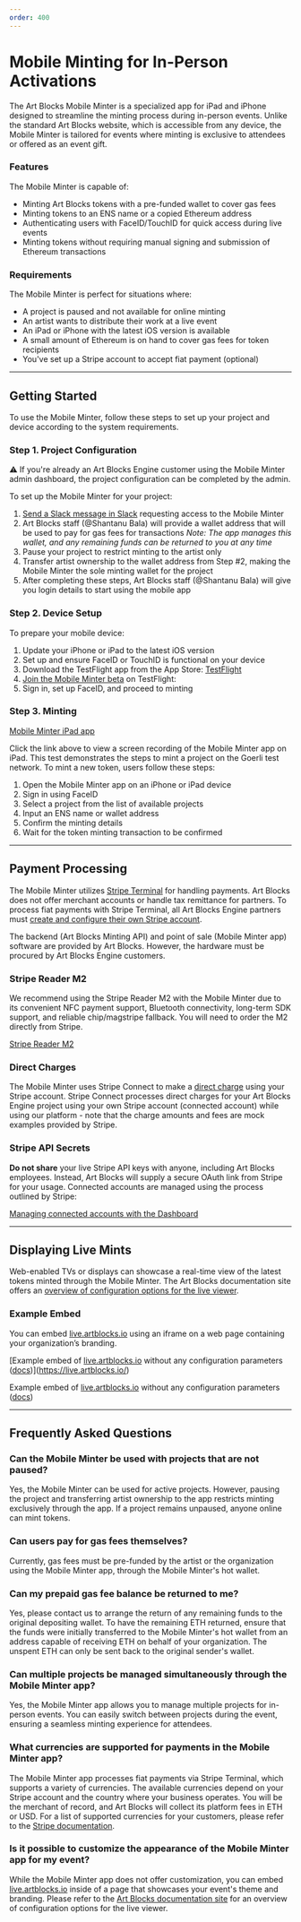 ```yaml
---
order: 400
---
```


# Mobile Minting for In-Person Activations

The Art Blocks Mobile Minter is a specialized app for iPad and iPhone designed to streamline the minting process during in-person events. Unlike the standard Art Blocks website, which is accessible from any device, the Mobile Minter is tailored for events where minting is exclusive to attendees or offered as an event gift.

### Features

The Mobile Minter is capable of:

- Minting Art Blocks tokens with a pre-funded wallet to cover gas fees
- Minting tokens to an ENS name or a copied Ethereum address
- Authenticating users with FaceID/TouchID for quick access during live events
- Minting tokens without requiring manual signing and submission of Ethereum transactions

### Requirements

The Mobile Minter is perfect for situations where:

- A project is paused and not available for online minting
- An artist wants to distribute their work at a live event
- An iPad or iPhone with the latest iOS version is available
- A small amount of Ethereum is on hand to cover gas fees for token recipients
- You've set up a Stripe account to accept fiat payment (optional)

---

## Getting Started

To use the Mobile Minter, follow these steps to set up your project and device according to the system requirements.

### Step 1. Project Configuration

<aside>
⚠️ If you're already an Art Blocks Engine customer using the Mobile Minter admin dashboard, the project configuration can be completed by the admin.
</aside>

To set up the Mobile Minter for your project:

1. [Send a Slack message in Slack](https://app.slack.com/client/T02TTJYK6G1/C03DHF7ERRT) requesting access to the Mobile Minter
2. Art Blocks staff (@Shantanu Bala) will provide a wallet address that will be used to pay for gas fees for transactions
   _Note: The app manages this wallet, and any remaining funds can be returned to you at any time_
3. Pause your project to restrict minting to the artist only
4. Transfer artist ownership to the wallet address from Step #2, making the Mobile Minter the sole minting wallet for the project
5. After completing these steps, Art Blocks staff (@Shantanu Bala) will give you login details to start using the mobile app

### Step 2. Device Setup

To prepare your mobile device:

1. Update your iPhone or iPad to the latest iOS version
2. Set up and ensure FaceID or TouchID is functional on your device
3. Download the TestFlight app from the App Store: [TestFlight](https://apps.apple.com/us/app/testflight/id899247664)
4. [Join the Mobile Minter beta](https://testflight.apple.com/join/SlbRPkXG) on TestFlight:
5. Sign in, set up FaceID, and proceed to minting

### Step 3. Minting

[Mobile Minter iPad app](https://youtu.be/yblIBFckCeg)

Click the link above to view a screen recording of the Mobile Minter app on iPad. This test demonstrates the steps to mint a project on the Goerli test network. To mint a new token, users follow these steps:

1. Open the Mobile Minter app on an iPhone or iPad device
2. Sign in using FaceID
3. Select a project from the list of available projects
4. Input an ENS name or wallet address
5. Confirm the minting details
6. Wait for the token minting transaction to be confirmed

---

## Payment Processing

The Mobile Minter utilizes [Stripe Terminal](https://stripe.com/terminal) for handling payments. Art Blocks does not offer merchant accounts or handle tax remittance for partners. To process fiat payments with Stripe Terminal, all Art Blocks Engine partners must [create and configure their own Stripe account](https://dashboard.stripe.com/register).

The backend (Art Blocks Minting API) and point of sale (Mobile Minter app) software are provided by Art Blocks. However, the hardware must be procured by Art Blocks Engine customers.

### Stripe Reader M2

We recommend using the Stripe Reader M2 with the Mobile Minter due to its convenient NFC payment support, Bluetooth connectivity, long-term SDK support, and reliable chip/magstripe fallback. You will need to order the M2 directly from Stripe.

[Stripe Reader M2](https://stripe.com/docs/terminal/readers/stripe-m2)

### Direct Charges

The Mobile Minter uses Stripe Connect to make a [direct charge](https://stripe.com/docs/connect/direct-charges) using your Stripe account. Stripe Connect processes direct charges for your Art Blocks Engine project using your own Stripe account (connected account) while using our platform - note that the charge amounts and fees are mock examples provided by Stripe.

### Stripe API Secrets

**Do not share** your live Stripe API keys with anyone, including Art Blocks employees. Instead, Art Blocks will supply a secure OAuth link from Stripe for your usage. Connected accounts are managed using the process outlined by Stripe:

[Managing connected accounts with the Dashboard](https://stripe.com/docs/connect/dashboard)

---

## Displaying Live Mints

Web-enabled TVs or displays can showcase a real-time view of the latest tokens minted through the Mobile Minter. The Art Blocks documentation site offers an [overview of configuration options for the live viewer](https://docs.artblocks.io/creator-docs/art-blocks-api/artblocks-viewer/#artblocks-viewer).

### Example Embed

You can embed [live.artblocks.io](http://live.artblocks.io) using an iframe on a web page containing your organization’s branding.

[Example embed of [live.artblocks.io](http://live.artblocks.io) without any configuration parameters ([docs](https://docs.artblocks.io/creator-docs/art-blocks-api/artblocks-viewer/#artblocks-viewer))](https://live.artblocks.io/)

Example embed of [live.artblocks.io](http://live.artblocks.io) without any configuration parameters ([docs](https://docs.artblocks.io/creator-docs/art-blocks-api/artblocks-viewer/#artblocks-viewer))

---

## Frequently Asked Questions

### Can the Mobile Minter be used with projects that are not paused?

Yes, the Mobile Minter can be used for active projects. However, pausing the project and transferring artist ownership to the app restricts minting exclusively through the app. If a project remains unpaused, anyone online can mint tokens.

### Can users pay for gas fees themselves?

Currently, gas fees must be pre-funded by the artist or the organization using the Mobile Minter app, through the Mobile Minter's hot wallet.

### Can my prepaid gas fee balance be returned to me?

Yes, please contact us to arrange the return of any remaining funds to the original depositing wallet. To have the remaining ETH returned, ensure that the funds were initially transferred to the Mobile Minter's hot wallet from an address capable of receiving ETH on behalf of your organization. The unspent ETH can only be sent back to the original sender's wallet.

### Can multiple projects be managed simultaneously through the Mobile Minter app?

Yes, the Mobile Minter app allows you to manage multiple projects for in-person events. You can easily switch between projects during the event, ensuring a seamless minting experience for attendees.

### What currencies are supported for payments in the Mobile Minter app?

The Mobile Minter app processes fiat payments via Stripe Terminal, which supports a variety of currencies. The available currencies depend on your Stripe account and the country where your business operates. You will be the merchant of record, and Art Blocks will collect its platform fees in ETH or USD. For a list of supported currencies for your customers, please refer to the [Stripe documentation](https://stripe.com/docs/currencies).

### Is it possible to customize the appearance of the Mobile Minter app for my event?

While the Mobile Minter app does not offer customization, you can embed [live.artblocks.io](https://live.artblocks.io/) inside of a page that showcases your event's theme and branding. Please refer to the [Art Blocks documentation site](https://docs.artblocks.io/creator-docs/art-blocks-api/artblocks-viewer/#artblocks-viewer) for an overview of configuration options for the live viewer.
